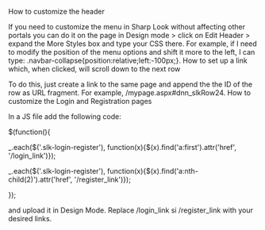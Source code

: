 How to customize the header

If you need to customize the menu in Sharp Look without affecting other portals you can do it on the page in Design mode > click on Edit Header > expand the More Styles box and type your CSS there.  For example, if I need to modify the position of the menu options and shift it more to the left, I can type:
.navbar-collapse{position:relative;left:-100px;}.
How to set up a link which, when clicked, will scroll down to the next row

To do this, just create a link to the same page and append the the ID of the row as URL fragment. For example, /mypage.aspx#dnn_slkRow24.
How to customize the Login and Registration pages


In a JS file add the following code:

$(function(){

_.each($('.slk-login-register'), function(x){$(x).find('a:first').attr('href', '/login_link')});

_.each($('.slk-login-register'), function(x){$(x).find('a:nth-child(2)').attr('href', '/register_link')});

});

and upload it in Design Mode. Replace /login_link si /register_link with your desired links.

